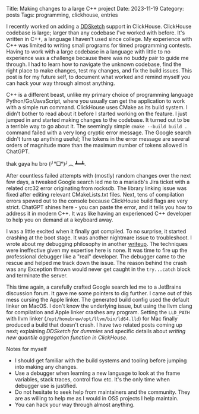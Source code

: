 Title: Making changes to a large C++ project 
Date: 2023-11-19
Category: posts
Tags: programming, clickhouse, entries

I recently worked on adding a [DDSketch](https://github.com/ClickHouse/ClickHouse/pull/56342) support in ClickHouse. ClickHouse codebase is large; larger than any codebase I've worked with before. It's written in C++, a language I haven't used since college. My experience with C++ was limited to writing small programs for timed programming contests. Having to work with a large codebase in a language with little to no experience was a challenge because there was no buddy pair to guide me through. I had to learn how to navigate the unknown codebase, find the right place to make changes, test my changes, and fix the build issues. This post is for my future self, to document what worked and remind myself you can hack your way through almost anything.


C++ is a different beast, unlike my primary choice of programming language Python/Go/JavaScript, where you usually can get the application to work with a simple run command. ClickHouse uses CMake as its build system. I didn't bother to read about it before I started working on the feature. I just jumped in and started making changes to the codebase. It turned out to be a terrible way to go about it. The seemingly simple `cmake --build build .` command failed with a very long cryptic error message. The Google search didn't turn up anything useful; The tokens in the error message are several orders of magnitude more than the maximum number of tokens allowed in ChatGPT. 


thak gaya hu bro (╯°□°)╯︵ ┻━┻. 


After countless failed attempts with (mostly) random changes over the next few days, a tweaked Google search led me to a mariadb's Jira ticket with a related crc32 error originating from rocksdb. The library linking issue was fixed after editing relevant CMakeLists.txt files. Next, tens of compilation errors spewed out to the console because ClickHouse build flags are very strict. ChatGPT shines here - you can paste the error, and it tells you how to address it in modern C++. It was like having an experienced C++ developer to help you on demand at a keyboard away. 


I was a little excited when it finally got compiled. To no surprise, it started crashing at the boot stage. It was another nightmare issue to troubleshoot. I wrote about my debugging philosophy in another [writeup]({filename}./dont-use-debugger.md). The techniques were ineffective given my expertise here is none. It was time to fire up the professional debugger like a "real" developer. The debugger came to the rescue and helped me track down the issue. The reason behind the crash was any Exception thrown would never get caught in the `try...catch` block and terminate the server.


This time again, a carefully crafted Google search led me to a JetBrains discussion forum. It gave me some pointers to dig further. I came out of this mess cursing the Apple linker. The generated build config used the default linker on MacOS. I don't know the underlying issue, but using the llvm clang for compilation and Apple linker crashes any program. Setting the `LLD_PATH` with llvm linker (`/opt/homebrew/opt/llvm/bin/ld64.lld`) for Mac finally produced a build that doesn't crash. I have two related posts coming up next; explaining _DDSketch for dummies_ and specific details about _writing new quantile aggregation function in ClickHouse_.

Notes for myself

- I should get familiar with the build systems and tooling before jumping into making any changes.
- Use a debugger when learning a new language to look at the frame variables, stack traces, control flow etc. It's the only time when debugger use is justified.
- Do not hesitate to seek help from maintainers and the community. They are as willing to help me as I would in OSS projects I help maintain.
- You can hack your way through almost anything.